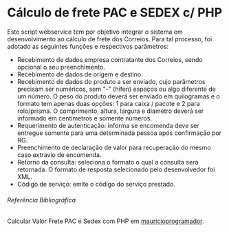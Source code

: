 # Cálculo de frete PAC e SEDEX c/ PHP

Este script webservice tem por objetivo integrar o sistema em desenvolvimento ao cálculo de frete dos Correios. Para tal processo, foi adotado as seguintes funções e respectivos parâmetros:

* Recebimento de dados empresa contratante dos Correios, sendo opcional o seu preenchimento.
* Recebimento de dados de origem e destino.
* Recebimento de dados do produto a ser enviado, cujo parâmetros precisam ser numéricos, sem "-" (hífen) espaços ou algo diferente de um número. O peso do produto deverá ser enviado em quilogramas e o formato tem apenas duas opções: 1 para caixa / pacote e 2 para rolo/prisma. O comprimento, altura, largura e diametro deverá ser informado em centímetros e somente números.
* Requerimento de autenticação: informa se encomenda deve ser entregue somente para uma determinada pessoa após confirmação por RG.
* Preenchimento de declaração de valor para recuperação do mesmo caso extravio de encomenda.
* Retorno da consulta: seleciona o formato o qual a consulta será retornada. O formato de resposta selecionado pelo desenvolvedor foi XML.
* Código de serviço: emite o código do serviço prestado. 

###### Referência Bibliográfica
Calcular Valor Frete PAC e Sedex com PHP  em [mauricioprogramador](http://www.mauricioprogramador.com.br/posts/calcular-valor-frete-pac-e-sedex-com-php).


